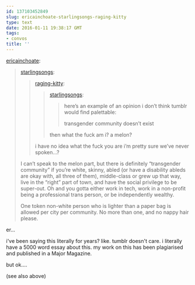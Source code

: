 ```yaml
---
id: 137103452849
slug: ericainchoate-starlingsongs-raging-kitty
type: text
date: 2016-01-11 19:38:17 GMT
tags:
- convos
title: ''
---
```

<p><a class="tumblr_blog" href="http://ericainchoate.tumblr.com/post/137102130617">ericainchoate</a>:</p>
<blockquote>
<p><a class="tumblr_blog" href="http://starlingsongs.tumblr.com/post/137101092947">starlingsongs</a>:</p>
<blockquote>
<p><a class="tumblr_blog" href="http://raging-kitty.tumblr.com/post/137096629934">raging-kitty</a>:</p>
<blockquote>
<p><a class="tumblr_blog" href="http://starlingsongs.tumblr.com/post/137095912022">starlingsongs</a>:</p>
<blockquote>
<p>here’s an example of an opinion i don’t think tumblr would find palettable:</p>
<p>transgender community doesn’t exist</p>
</blockquote>
<p>then what the fuck am i? a melon?</p>
</blockquote>
<p>i have no idea what the fuck you are i’m pretty sure we’ve never spoken…?</p>
</blockquote>
<p>I can’t speak to the melon part, but there is definitely “transgender community” if you’re white, skinny, abled (or have a disability ableds are okay with, all three of them), middle-class or grew up that way, live in the “right” part of town, and have the social privilege to be super-out. Oh and you gotta either work in tech, work in a non-profit being a professional trans person, or be independently wealthy. </p>
<p>One token non-white person who is lighter than a paper bag is allowed per city per community. No more than one, and no nappy hair please. </p>
</blockquote>

er...

i've been saying this literally for years? like. tumblr doesn't care. i literally have a 5000 word essay about this. my work on this has been plagiarised and published in a Major Magazine.

but ok....

(see also above)